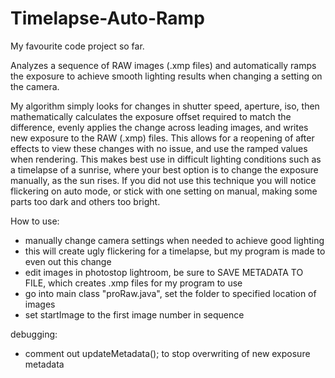 # Timelapse-Auto-Ramp

My favourite code project so far. 

Analyzes a sequence of RAW images (.xmp files) and automatically ramps the exposure to achieve smooth lighting results when changing a setting on the camera. 

My algorithm simply looks for changes in shutter speed, aperture, iso, then mathematically calculates the exposure offset required to match the difference, evenly applies the change across leading images, and writes new exposure to the RAW (.xmp) files. This allows for a reopening of after effects to view these changes with no issue, and use the ramped values when rendering. This makes best use in difficult lighting conditions such as a timelapse of a sunrise, where your best option is to change the exposure manually, as the sun rises. If you did not use this technique you will notice flickering on auto mode, or stick with one setting on manual, making some parts too dark and others too bright. 

How to use:
  - manually change camera settings when needed to achieve good lighting
  - this will create ugly flickering for a timelapse, but my program is made to even out this change
  - edit images in photostop lightroom, be sure to SAVE METADATA TO FILE, which creates .xmp files for my program to use
  - go into main class "proRaw.java", set the folder to specified location of images
  - set startImage to the first image number in sequence
  
debugging:
  - comment out updateMetadata(); to stop overwriting of new exposure metadata
